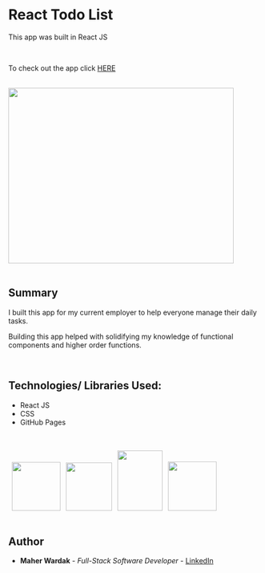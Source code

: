 # React Todo List

This app was built in React JS

<br>
<p>To check out the app click 
<a href="https://mwardak.github.io/React-ToDo/" rel="nofollow">HERE</a>
</p>

<br>
<image src ="src\images\Todo.png" width="450" height="350" >
</br>
</br>

## Summary

I built this app for my current employer to help everyone manage their daily tasks.

Building this app helped with solidifying my knowledge of functional components and higher order functions.

 </br>

## Technologies/ Libraries Used:

 <ul>
    <li>React JS</li>
    <li>CSS</li>
    <li>GitHub Pages</li>
 </ul>

 <div>
<br></br>
</div>

<div>
<image src ="src\images\REACT LOGO.png" width="97" height="97" style="margin-left:0.5em">
<image src ="src\images\JS logo.png" width="92" height="96" style="margin-left:0.5em">
<image src ="src\images\CSS.png" width="90" height="120" style="margin-left:0.5em">
<image src ="src\images\github_pages.png" width="97" height="98" style="margin-left:0.5em">

</div>
<br>

## Author

<ul>
<li><strong>Maher Wardak</strong> - <em>Full-Stack Software Developer</em> - <a href="" rel="nofollow">LinkedIn</a></li>
</ul>

